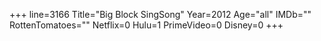 +++
line=3166
Title="Big Block SingSong"
Year=2012
Age="all"
IMDb=""
RottenTomatoes=""
Netflix=0
Hulu=1
PrimeVideo=0
Disney=0
+++

